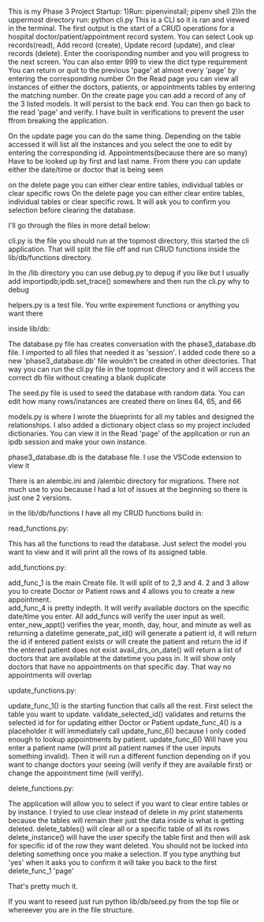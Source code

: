 This is my Phase 3 Project
Startup:
1)Run: pipenvinstall; pipenv shell
2)In the uppermost directory run: python cli.py
This is a CLI so it is ran and viewed in the terminal. 
The first output is the start of a CRUD operations for a hospital doctor/patient/appointment record system.
You can select Look up records(read), Add record (create), Update record (update), and clear records (delete).
Enter the coorisponding number and you will progress to the next screen.
You can also enter 999 to view the dict type requirement
You can return or quit to the previous 'page' at almost every 'page' by entering the corresponding number
On the Read page you can view all instances of either the doctors, patients, or appointments tables by entering the matching number.
On the create page you can add a record of any of the 3 listed models.  It will persist to the back end.  You can then go back to the read 'page' and verify.  I have built in verifications to prevent the user ffrom breaking the application.

On the update page you can do the same thing.  Depending on the table accessed it will list all the instances and you select the one to edit by entering the corresponding id.  Appointments(because there are so many)  Have to be looked up by first and last name.  From there you can update either the date/time or doctor that is being seen

on the delete page you can either clear entire tables, individual tables or clear specific rows
On the delete page you can either clear entire tables, individual tables or clear specific rows. It will ask you to confirm you selection before clearing the database.

I'll go through the files in more detail below:

cli.py is the  file you should run at the topmost directory, this started the cli application.
That will split the file off and run CRUD functions inside the lib/db/functions directory.

In the /lib directory you can use debug.py to depug if you like but I usually add importipdb;ipdb.set_trace() somewhere and then run the cli.py why to debug

helpers.py is a test file.  You write expirement functions or anything you want there

inside lib/db:

The database.py file has creates conversation with the phase3_database.db file.  I imported to all files that needed it as 'session'.
I added code there so a new 'phase3_database.db' file wouldn't be created in other directories.  That way you can run the cli.py file in the topmost directory and it will access the correct db file without creating a blank duplicate

The seed.py file is used to seed the database with random data.  You can edit how many rows/instances are created there on lines 64, 65, and 66

models.py is where I wrote the blueprints for all my tables and designed the relationships.
I also added a dictionary object class so my project included dictionaries.  You can view it in the Read 'page' of the application or run an ipdb session and make your own instance.

phase3_database.db is the database file.  I use the VSCode extension to view it

There is an alembic.ini and /alembic directory for migrations.  There not much use to you because I had a lot of issues at the beginning so there is just one 2 versions.

in the lib/db/functions I have all my CRUD functions build in:

read_functions.py:

This has all the functions to read the database.  Just select the model you want to view and it will print all the rows of its assigned table.

add_functions.py:

add_func_1 is the main Create file.  It will split of to 2,3 and 4. 2 and 3 allow you to create Doctor or Patient rows and 4 allows you to create a new appointment.  
add_func_4 is pretty indepth.  It will verify available doctors on the specific date/time you enter.
All add_funcs will verify the user input as well.
enter_new_appt() verifies the year, month, day, hour, and minute as well as returning a datetime
generate_pat_id() will generate a patient id, it will return the id if entered patient exists or will create the patient and return the id if the entered patient does not exist
avail_drs_on_date() will return a list of doctors that are available at the datetime you pass in.  It will show only doctors that have no appointments on that specific day.  That way no appointments will overlap

update_functions.py:

update_func_1() is the starting function that calls all the rest.  First select the table you want to update.
validate_selected_id() validates and returns the selected id for for updating either Doctor or Patient
update_func_4() is a placeholder it will immediately call update_func_6() because I only coded enough to lookup appointments by patient.
update_func_6()  Will have you enter a patient name (will print all patient names if the user inputs something invalid).  Then it will run a different function depending on if you want to change doctors your seeing (will verify if they are available first) or change the appointment time (will verify).

delete_functions.py:

The application will allow you to select if you want to clear entire tables or by instance.  I tryied to use clear instead of delete in my print statements because the tables will remain their just the data inside is what is getting deleted.
delete_tables() will clear all or a specific table of all its rows
delete_instance() will have the user specify the table first and then will ask for specific id of the row they want deleted.
You should not be locked into deleting something once you make a selection.  If you type anything but 'yes' when it asks you to confirm it will take you back to the first delete_func_1 'page'

That's pretty much it.

If you want to reseed just run python lib/db/seed.py from the top file or whereever you are in the file structure.